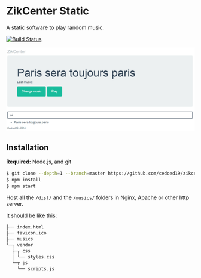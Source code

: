 # ZikCenter Static

A static software to play random music.

[![Build Status](https://travis-ci.org/cedced19/zikcenter-static.svg)](https://travis-ci.org/cedced19/zikcenter-static)

![Demo](https://raw.githubusercontent.com/cedced19/zikcenter-static/master/demo.png)


## Installation

__Required:__ Node.js, and git

```bash
$ git clone --depth=1 --branch=master https://github.com/cedced19/zikcenter-static
$ npm install
$ npm start
```

Host all the `/dist/` and the `/musics/` folders in Nginx, Apache or other http server.

It should be like this:
```
├── index.html
├── favicon.ico
├── musics
└─┬ vendor
  ├─┬ css
  │ └── styles.css
  └─┬ js
    └── scripts.js
```
